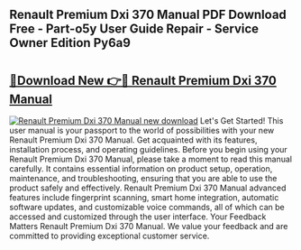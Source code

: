 ## Renault Premium Dxi 370 Manual PDF Download Free - Part-o5y User Guide Repair - Service Owner Edition Py6a9

# <h2><a href="http://bc55927.oget.top/?id=Renault+Premium+Dxi+370+Manual">🔗Download New 👉🔴 Renault Premium Dxi 370 Manual</a></h2>

[![Renault Premium Dxi 370 Manual new download](https://i.imgur.com/5g1atiW.png)](http://bc55927.oget.top/?id=Renault+Premium+Dxi+370+Manual)
Let's Get Started! This user manual is your passport to the world of possibilities with your new Renault Premium Dxi 370 Manual. Get acquainted with its features, installation process, and operating guidelines. Before you begin using your Renault Premium Dxi 370 Manual, please take a moment to read this manual carefully. It contains essential information on product setup, operation, maintenance, and troubleshooting, ensuring that you are able to use the product safely and effectively. Renault Premium Dxi 370 Manual advanced features include fingerprint scanning, smart home integration, automatic software updates, and customizable voice commands, all of which can be accessed and customized through the user interface. Your Feedback Matters Renault Premium Dxi 370 Manual. We value your feedback and are committed to providing exceptional customer service.
